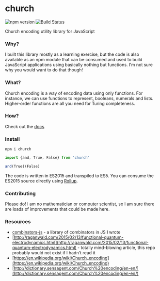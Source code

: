 # church

[![npm version](https://badge.fury.io/js/church.svg)](https://badge.fury.io/js/church)
[![Build Status](https://travis-ci.org/benji6/church.svg?branch=master)](https://travis-ci.org/benji6/church)

Church encoding utility library for JavaScript

### Why?

I built this library mostly as a learning exercise, but the code is also available as an npm module that can be consumed and used to build JavaScript applications using basically nothing but functions. I'm not sure why you would want to do that though!

### What?

Church encoding is a way of encoding data using only functions. For instance, we can use functions to represent, booleans, numerals and lists. Higher-order functions are all you need for Turing completeness.

### How?

Check out the [docs](http://benji6.github.io/church/docs/).

### Install

`npm i church`

```javascript
import {and, True, False} from 'church'

and(True)(False)
```

The code is written in ES2015 and transpiled to ES5. You can consume the ES2015 source directly using [Rollup](https://github.com/rollup/rollup).

### Contributing

Please do! I am no mathematician or computer scientist, so I am sure there are loads of improvements that could be made here.

### Resources

- [combinators-js](https://github.com/benji6/combinators-js) - a library of combinators in JS I wrote
- [http://raganwald.com/2015/02/13/functional-quantum-electrodynamics.html](http://raganwald.com/2015/02/13/functional-quantum-electrodynamics.html) - totally mind-blowing article, this repo probably would not exist if I hadn't read it
- [https://en.wikipedia.org/wiki/Church_encoding](https://en.wikipedia.org/wiki/Church_encoding)
- [http://dictionary.sensagent.com/Church%20encoding/en-en/](http://dictionary.sensagent.com/Church%20encoding/en-en/)
